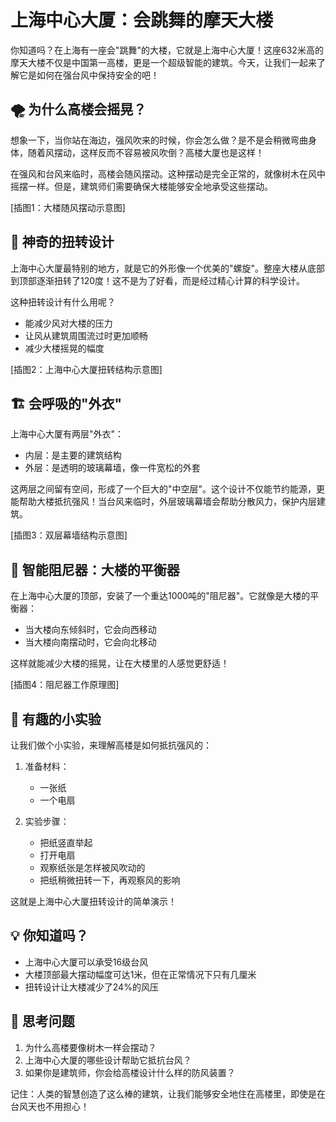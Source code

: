 # 上海中心大厦：会跳舞的摩天大楼

你知道吗？在上海有一座会"跳舞"的大楼，它就是上海中心大厦！这座632米高的摩天大楼不仅是中国第一高楼，更是一个超级智能的建筑。今天，让我们一起来了解它是如何在强台风中保持安全的吧！

## 🌪️ 为什么高楼会摇晃？

想象一下，当你站在海边，强风吹来的时候，你会怎么做？是不是会稍微弯曲身体，随着风摆动，这样反而不容易被风吹倒？高楼大厦也是这样！

在强风和台风来临时，高楼会随风摆动。这种摆动是完全正常的，就像树木在风中摇摆一样。但是，建筑师们需要确保大楼能够安全地承受这些摆动。

[插图1：大楼随风摆动示意图]

## 🎨 神奇的扭转设计

上海中心大厦最特别的地方，就是它的外形像一个优美的"螺旋"。整座大楼从底部到顶部逐渐扭转了120度！这不是为了好看，而是经过精心计算的科学设计。

这种扭转设计有什么用呢？
- 能减少风对大楼的压力
- 让风从建筑周围流过时更加顺畅
- 减少大楼摇晃的幅度

[插图2：上海中心大厦扭转结构示意图]

## 🏗️ 会呼吸的"外衣"

上海中心大厦有两层"外衣"：
- 内层：是主要的建筑结构
- 外层：是透明的玻璃幕墙，像一件宽松的外套

这两层之间留有空间，形成了一个巨大的"中空层"。这个设计不仅能节约能源，更能帮助大楼抵抗强风！当台风来临时，外层玻璃幕墙会帮助分散风力，保护内层建筑。

[插图3：双层幕墙结构示意图]

## 🤖 智能阻尼器：大楼的平衡器

在上海中心大厦的顶部，安装了一个重达1000吨的"阻尼器"。它就像是大楼的平衡器：
- 当大楼向东倾斜时，它会向西移动
- 当大楼向南摆动时，它会向北移动

这样就能减少大楼的摇晃，让在大楼里的人感觉更舒适！

[插图4：阻尼器工作原理图]

## 🌟 有趣的小实验

让我们做个小实验，来理解高楼是如何抵抗强风的：

1. 准备材料：
   - 一张纸
   - 一个电扇

2. 实验步骤：
   - 把纸竖直举起
   - 打开电扇
   - 观察纸张是怎样被风吹动的
   - 把纸稍微扭转一下，再观察风的影响

这就是上海中心大厦扭转设计的简单演示！

## 💡 你知道吗？

- 上海中心大厦可以承受16级台风
- 大楼顶部最大摆动幅度可达1米，但在正常情况下只有几厘米
- 扭转设计让大楼减少了24%的风压

## 🤔 思考问题

1. 为什么高楼要像树木一样会摆动？
2. 上海中心大厦的哪些设计帮助它抵抗台风？
3. 如果你是建筑师，你会给高楼设计什么样的防风装置？

记住：人类的智慧创造了这么棒的建筑，让我们能够安全地住在高楼里，即使是在台风天也不用担心！ 
